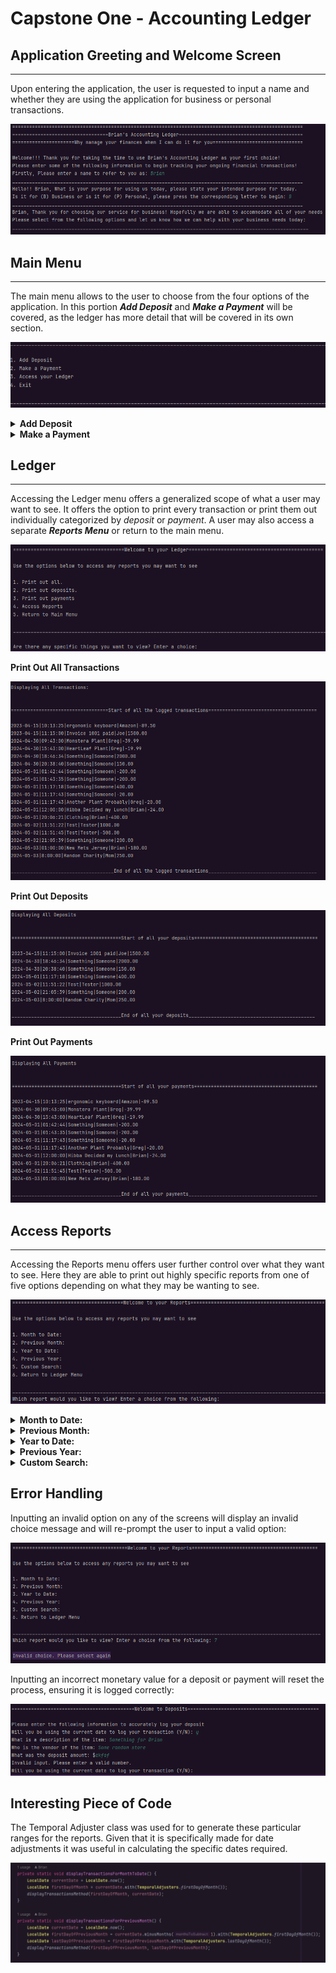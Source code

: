 # Capstone One - Accounting Ledger

## Application Greeting and Welcome Screen
___
Upon entering the application, the user is requested to input a name and whether they are using
the application for business or personal transactions. 

![img.png](img.png)

## Main Menu
___
The main menu allows to the user to choose from the four options of the application.
In this portion ***Add Deposit*** and ***Make a Payment*** will be covered, as the
ledger has more detail that will be covered in its own section.

![img_1.png](img_1.png)

<details>

**<summary>Add Deposit</summary>**

When a user chooses to add a deposit they are given the following fields to log details on:

1. **Date/Time**: Immediately when choosing *Add Deposit*, user can automatically allow the 
application to log the exact date and time, if not they are allowed to enter a custom time.
2. **Description**: For the purposes of a deposit this can be whether it was a payment made to
the user or if they received money in some capacity,
3. **Vendor**: For the purpose of a deposit this would be who was paying out the transaction.
4. **Deposit Amount**: The monetary amount of the transaction.

Users will then be prompted if they want to enter another deposit, which allows them to continue.
If not they will be returned to the main menu

![img_2.png](img_2.png)

</details>

<details>

**<summary>Make a Payment</summary>**
When a user chooses to add a deposit they are given the following fields to log details on:

1. Date/Time: Immediately when choosing *Make a Payment*, user can automatically allow the
   application to log the exact date and time, if not they are allowed to enter a custom time.
2. Description: For the purposes of a payment this can be the product that was purchased.
3. Vendor: For the purpose of a payment this would be who the product was purchased from.
4. Payment Amount: The monetary amount of the transaction.

![img_3.png](img_3.png)

Users will then be prompted if they want to enter another payment, which allows them to continue.
If not they will be returned to the main menu

</details>

## Ledger
___
Accessing the Ledger menu offers a generalized scope of what a user may want to see.
It offers the option to print every transaction or print them out individually categorized by
_deposit_ or _payment_. A user may also access a separate ***Reports Menu*** or return to the main menu.

![img_6.png](img_6.png)

<detail>

**<summary>Print Out All Transactions</summary>**

![img_11.png](img_11.png)

</detail>

<detail>

**<summary>Print Out Deposits</summary>**

![img_12.png](img_12.png)

</detail>

<detail>

**<summary>Print Out Payments</summary>**

![img_13.png](img_13.png)

</detail>


## Access Reports
___

Accessing the Reports menu offers user further control over what they want to see. Here they
are able to print out highly specific reports from one of five options depending on what they
may be wanting to see.

![img_5.png](img_5.png)

<details>

**<summary> Month to Date:</summary>**

![img_7.png](img_7.png)

</details>

<details>

**<summary> Previous Month:</summary>**

![img_8.png](img_8.png)


</details>

<details>

**<summary> Year to Date:</summary>**

![img_9.png](img_9.png)


</details>

<details>

**<summary> Previous Year:</summary>**

![img_10.png](img_10.png)


</details>

<details>

**<summary> Custom Search:</summary>**

For ___Custom Search___ the user can filter along each of the following options:
1. Minimum Price
2. Maximum Price
3. Start Date
4. End Date
5. Description
6. Vendor

![img_14.png](img_14.png)

![img_15.png](img_15.png)


</details>

## Error Handling

Inputting an invalid option on any of the screens will display an invalid choice message
and will re-prompt the user to input a valid option:

![img_16.png](img_16.png)

Inputting an incorrect monetary value for a deposit or payment will reset the process,
ensuring it is logged correctly:

![img_17.png](img_17.png)

## Interesting Piece of Code

The Temporal Adjuster class was used for to generate these particular ranges for the reports.
Given that it is specifically made for date adjustments it was useful in calculating the specific
dates required.

![img_18.png](img_18.png)






